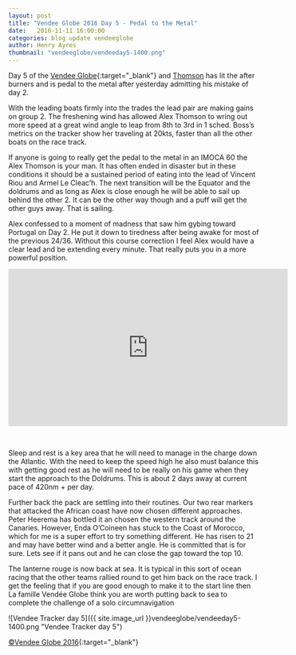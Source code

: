 ```yaml
--- 
layout: post
title: "Vendee Globe 2016 Day 5 - Pedal to the Metal"
date:   2016-11-11 16:00:00
categories: blog update vendeeglobe
author: Henry Ayres
thumbnail: "vendeeglobe/vendeeday5-1400.png"
--- 
```



Day 5 of the [Vendee Globe](http://www.vendeeglobe.org/en){:target="_blank"} and [Thomson](http://www.alexthomsonracing.com/) has lit the after burners and is pedal to the metal after yesterday admitting his mistake of day 2.

With the leading boats firmly into the trades the lead pair are making gains on group 2. The freshening wind has allowed Alex Thomson to wring out more speed at a great wind angle to leap from 8th to 3rd in 1 sched.  Boss’s metrics on the tracker show her traveling at 20kts, faster than all the other boats on the race track.

If anyone is going to really get the pedal to the metal in an IMOCA 60 the Alex Thomson is your man.  It has often ended in disaster but in these conditions it should be a sustained period of eating into the lead of Vincent Riou and Armel Le Cleac’h.  The next transition will be the Equator and the doldrums and as long as Alex is close enough he will be able to sail up behind the other 2. It can be the other way though and a puff will get the other guys away.  That is sailing.

Alex confessed to a moment of madness that saw him gybing toward Portugal on Day 2.  He put it down to tiredness after being awake for most of the previous 24/36.  Without this course correction I feel Alex would have a clear lead and be extending every minute.  That really puts you in a more powerful position.

<iframe width="560" height="315" src="https://www.youtube.com/embed/ShpGeDQVSXI" frameborder="0" allowfullscreen></iframe>

&nbsp; 
&nbsp; 

Sleep and rest is a key area that he will need to manage in the charge down the Atlantic.  With the need to keep the speed high he also must balance this with getting good rest as he will need to be really on his game when they start the approach to the Doldrums.  This is about 2 days away at current pace of 420nm + per day.

Further back the pack are settling into their routines.  Our two rear markers that attacked the African coast have now chosen different approaches. Peter Heerema has bottled it an chosen the western track around the Canaries.  However, Enda O’Coineen has stuck to the Coast of Morocco, which for me is a super effort to try something different. He has risen to 21 and may have better wind and a better angle.  He is committed that is for sure.  Lets see if it pans out and he can close the gap toward the top 10.

The lanterne rouge is now back at sea.  It is typical in this sort of ocean racing that the other teams rallied round to get him back on the race track.  I get the feeling that if you are good enough to make it to the start line then La famille Vendée Globe think you are worth putting back to sea to complete the challenge of a solo circumnavigation 



![Vendee Tracker day 5]({{ site.image_url }}vendeeglobe/vendeeday5-1400.png "Vendee Tracker day 5")

[&copy;Vendee Globe 2016](http://tracking2016.vendeeglobe.org/hp5ip0/){:target="_blank"}

